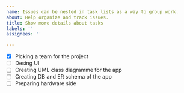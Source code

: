 ```yaml
---
name: Issues can be nested in task lists as a way to group work.
about: Help organize and track issues.
title: Show more details about tasks
labels: ''
assignees: ''

---
```


- [x] Picking a team for the project
- [ ] Desing UI
- [ ] Creating UML class diagramme for the app
- [ ] Creating DB and ER schema of the app
- [ ] Preparing hardware side
